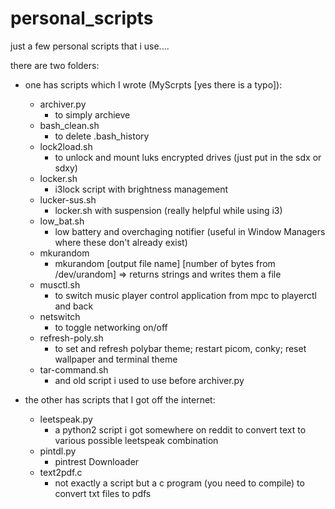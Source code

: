 # personal_scripts
just a few personal scripts that i use....

there are two folders:
  - one has scripts which I wrote (MyScrpts [yes there is a typo]):
      - archiver.py     
        - to simply archieve
      - bash_clean.sh   
        - to delete .bash_history
      - lock2load.sh    
        - to unlock and mount luks encrypted drives (just put in the sdx or sdxy)
      - locker.sh       
        - i3lock script with brightness management
      - lucker-sus.sh   
        - locker.sh with suspension (really helpful while using i3)
      - low_bat.sh      
        - low battery and overchaging notifier (useful in Window Managers where these don't already exist)
      - mkurandom
        - mkurandom [output file name] [number of bytes from /dev/urandom] => returns strings and writes them a file
      - musctl.sh       
        - to switch music player control application from mpc to playerctl and back
      - netswitch       
        - to toggle networking on/off
      - refresh-poly.sh 
        - to set and refresh polybar theme; restart picom, conky; reset wallpaper and terminal theme
      - tar-command.sh  
        - and old script i used to use before archiver.py


  - the other has scripts that I got off the internet:
      - leetspeak.py
        - a python2 script i got somewhere on reddit to convert text to various possible leetspeak combination
      - pintdl.py       
        - pintrest Downloader
      - text2pdf.c      
        - not exactly a script but a c program (you need to compile) to convert txt files to pdfs
